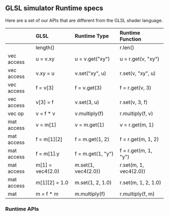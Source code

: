 ## GLSL simulator Runtime specs ##

Here are a set of our APIs that are different from the GLSL shader language.

|   | GLSL  | Runtime Type | Runtime Function
| :------------ |:---------------| :----- | :----- |
|             | length()              | | r.len()             |
| vec access  | u = v.xy              | u = v.get("xy") | u = r.get(v, "xy")  |
| vec access  | v.xy = u              | v.set("xy", u) | r.set(v, "xy", u)  |
| vec access  | f = v[3]              | f = v.get(3) | f = r.get(v, 3)  |
| vec access  | v[3] = f              | v.set(3, u) | r.set(v, 3, f)  |
| vec op      | v = f * v             | v.multiply(f) | r.multiply(f, v) |
| mat access  | v = m[1]              | v = m.get(1) | v = r.get(m, 1)  |
| mat access  | f = m[1][2]           | f = m.get(1, 2) | f = r.get(m, 1, 2)  |
| mat access  | f = m[1].y            | f = m.get(1, "y") | f = r.get(m, 1, "y")  |
| mat access  | m[1] = vec4(2.0)      | m.set(1, vec4(2.0)) | r.set(m, 1, vec4(2.0))  |
| mat access  | m[1][2] = 1.0         | m.set(1, 2, 1.0) | r.set(m, 1, 2, 1.0)  |
| mat         | m = f * m             | m.multiply(f) | r.multiply(f, m) |

### Runtime APIs ###
